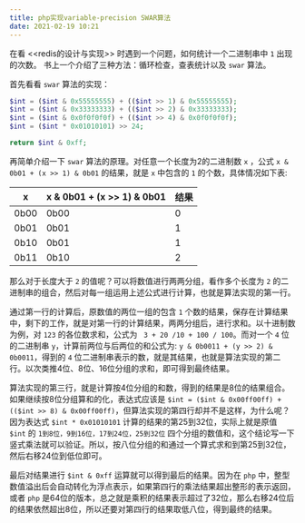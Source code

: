 ```yaml
---
title: php实现variable-precision SWAR算法
date: 2021-02-19 10:21
---
```


在看 <<redis的设计与实现>> 时遇到一个问题，如何统计一个二进制串中 `1` 出现的次数。 书上一个介绍了三种方法：循环检查，查表统计以及 `swar` 算法。

首先看看 `swar` 算法的实现：

```php
$int = ($int & 0x55555555) + (($int >> 1) & 0x55555555);
$int = ($int & 0x33333333) + (($int >> 2) & 0x33333333);
$int = ($int & 0x0f0f0f0f) + (($int >> 4) & 0x0f0f0f0f);
$int = ($int * 0x01010101) >> 24;

return $int & 0xff;
```

再简单介绍一下 `swar` 算法的原理。对任意一个长度为2的二进制数 `x` ，公式 `x & 0b01 + (x >> 1) & 0b01` 的结果，就是 `x` 中包含的 `1` 的个数，具体情况如下表:

|x|x & 0b01 + (x >> 1) & 0b01|结果|
|---|---|---|
|0b00|0b00|0|
|0b01|0b01|1|
|0b10|0b01|1|
|0b11|0b10|2|

那么对于长度大于 `2` 的值呢？可以将数值进行两两分组，看作多个长度为 `2` 的二进制串的组合，然后对每一组运用上述公式进行计算，也就是算法实现的第一行。

通过第一行的计算后，原数值的两位一组的包含 `1` 个数的结果，保存在计算结果中，剩下的工作，就是对第一行的计算结果，两两分组后，进行求和。以十进制数为例，对 `123` 的各位数求和，公式为 ` 3 + 20 /10 + 100 / 100`。而对一个 `4` 位的二进制串 `y`，计算前两位与后两位的和公式为: `y & 0b0011 + (y >> 2) & 0b0011`，得到的 `4` 位二进制串表示的数，就是其结果，也就是算法实现的第二行。以次类推4位、8位、16位分组的求和，即可得到最终结果。

算法实现的第三行，就是计算按4位分组的和数，得到的结果是8位的结果组合。如果继续按8位分组算和的化，表达式应该是 `$int = ($int & 0x00ff00ff) + (($int >> 8) & 0x00ff00ff)`，但算法实现的第四行却并不是这样，为什么呢？因为表达式 `$int * 0x01010101` 计算的结果的第25到32位，实际上就是原值 `$int` 的 `1到8位，9到16位，17到24位，25到32位` 四个分组的数值和，这个结论写一下竖式乘法就可以验证。所以，按八位分组的和通过一个算式求和到第25到32位，然后右移24位到低位即可。

最后对结果进行 `$int & 0xff` 运算就可以得到最后的结果。因为在 `php` 中，整型数值溢出后会自动转化为浮点表示，如果第四行的乘法结果超出整形的表示返回，或者 `php` 是64位的版本，总之就是乘积的结果表示超过了32位，那么右移24位后的结果依然超出8位，所以还要对第四行的结果取低八位，得到最终的结果。